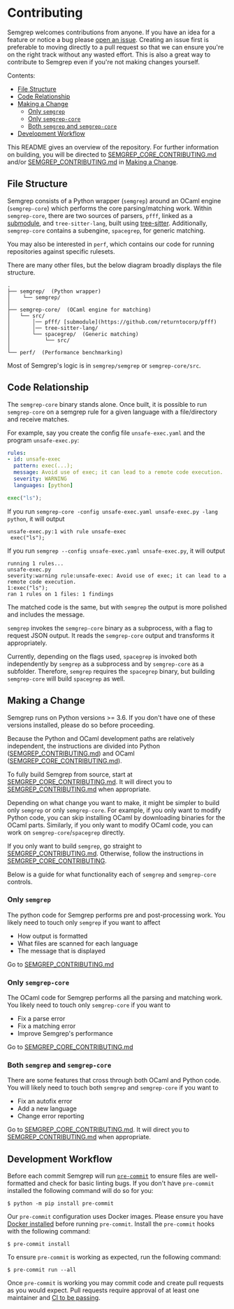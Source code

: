 # Contributing

Semgrep welcomes contributions from anyone. If you have an idea for a feature
or notice a bug please [open an issue](https://github.com/returntocorp/semgrep/issues/new/choose).
Creating an issue first is preferable to moving directly to a pull request so
that we can ensure you're on the right track without any wasted effort. This
is also a great way to contribute to Semgrep even if you're not making changes
yourself.

Contents:

* [File Structure](#file-structure)
* [Code Relationship](#code-relationship)
* [Making a Change](#making-a-change)
  * [Only `semgrep`](#only-semgrep) 
  * [Only `semgrep-core`](#only-semgrep-core) 
  * [Both `semgrep` and `semgrep-core`](#both-semgrep-and-semgrep-core) 
* [Development Workflow](#development-workflow)

This README gives an overview of the repository. For further information on building, you will be directed to [SEMGREP_CORE_CONTRIBUTING.md](fds) and/or [SEMGREP_CONTRIBUTING.md](fdsfd) in [Making a Change](#making-a-change). 

## File Structure

Semgrep consists of a Python wrapper (`semgrep`) around an OCaml engine (`semgrep-core`) which performs the core parsing/matching work. Within `semgrep-core`, there are two sources of parsers, `pfff`, linked as a [submodule](https://github.com/returntocorp/pfff), and `tree-sitter-lang`, built using [tree-sitter](https://github.com/tree-sitter/tree-sitter). Additionally, `semgrep-core` contains a subengine, `spacegrep`, for generic matching.

You may also be interested in `perf`, which contains our code for running repositories against specific rulesets.

There are many other files, but the below diagram broadly displays the file structure. 

```
.
├── semgrep/  (Python wrapper)
│    └── semgrep/
│ 
├── semgrep-core/  (OCaml engine for matching)
│   └── src/
│       │── pfff/ [submodule](https://github.com/returntocorp/pfff)
│       │── tree-sitter-lang/
│       └── spacegrep/  (Generic matching)
│           └── src/
│ 
└── perf/  (Performance benchmarking)
```

Most of Semgrep's logic is in `semgrep/semgrep` or `semgrep-core/src`. 

## Code Relationship

The `semgrep-core` binary stands alone. Once built, it is possible to run `semgrep-core` on a semgrep rule for a given language with a file/directory and receive matches. 

For example, say you create the config file `unsafe-exec.yaml` and the program `unsafe-exec.py`:

```yaml
rules:
- id: unsafe-exec
  pattern: exec(...);
  message: Avoid use of exec; it can lead to a remote code execution.
  severity: WARNING
  languages: [python]
```

```python
exec("ls");
```

If you run `semgrep-core -config unsafe-exec.yaml unsafe-exec.py -lang python`, it will output

```
unsafe-exec.py:1 with rule unsafe-exec
 exec("ls");
```

If you run `semgrep --config unsafe-exec.yaml unsafe-exec.py`, it will output

```
running 1 rules...
unsafe-exec.py
severity:warning rule:unsafe-exec: Avoid use of exec; it can lead to a remote code execution.
1:exec("ls");
ran 1 rules on 1 files: 1 findings
```

The matched code is the same, but with `semgrep` the output is more polished and includes the message. 

`semgrep` invokes the `semgrep-core` binary as a subprocess, with a flag to request JSON output. It reads the `semgrep-core` output and transforms it appropriately.

Currently, depending on the flags used, `spacegrep` is invoked both independently by `semgrep` as a subprocess and by `semgrep-core` as a subfolder. Therefore, `semgrep` requires the `spacegrep` binary, but building `semgrep-core` will build `spacegrep` as well.

## Making a Change

Semgrep runs on Python versions >= 3.6. If you don't have one of these versions installed, please do so before proceeding.

Because the Python and OCaml development paths are relatively independent, the instructions are divided into Python ([SEMGREP_CONTRIBUTING.md](fdsfd)) and OCaml ([SEMGREP_CORE_CONTRIBUTING.md](fds)).

To fully build Semgrep from source, start at [SEMGREP_CORE_CONTRIBUTING.md](fds). It will direct you to [SEMGREP_CONTRIBUTING.md](fdsfd) when appropriate.

Depending on what change you want to make, it might be simpler to build only `semgrep` or only `semgrep-core`. For example, if you only want to modify Python code, you can skip installing OCaml by downloading binaries for the OCaml parts. Similarly, if you only want to modify OCaml code, you can work on `semgrep-core`/`spacegrep` directly.

If you only want to build `semgrep`, go straight to [SEMGREP_CONTRIBUTING.md](fdsfd). Otherwise, follow the instructions in [SEMGREP_CORE_CONTRIBUTING](fds).

Below is a guide for what functionality each of `semgrep` and `semgrep-core` controls. 

### Only `semgrep`

The python code for Semgrep performs pre and post-processing work. You likely need to touch only `semgrep` if you want to affect

* How output is formatted
* What files are scanned for each language
* The message that is displayed

Go to [SEMGREP_CONTRIBUTING.md](fdsfd)

### Only `semgrep-core`

The OCaml code for Semgrep performs all the parsing and matching work. You likely need to touch only `semgrep-core` if you want to

* Fix a parse error
* Fix a matching error
* Improve Semgrep's performance

Go to [SEMGREP_CORE_CONTRIBUTING.md](fds)

### Both `semgrep` and `semgrep-core`

There are some features that cross through both OCaml and Python code. You will likely need to touch both `semgrep` and `semgrep-core` if you want to

* Fix an autofix error
* Add a new language
* Change error reporting

Go to [SEMGREP_CORE_CONTRIBUTING.md](fds). It will direct you to [SEMGREP_CONTRIBUTING.md](fdsfd) when appropriate. 

## Development Workflow

Before each commit Semgrep will run [`pre-commit`](https://pre-commit.com/) to
ensure files are well-formatted and check for basic linting bugs. If you don't
have `pre-commit` installed the following command will do so for you:

```
$ python -m pip install pre-commit
```

Our `pre-commit` configuration uses Docker images. Please ensure you have
[Docker installed](https://docs.docker.com/get-docker/) before running
`pre-commit`. Install the `pre-commit` hooks with the following command:

```
$ pre-commit install
```

To ensure `pre-commit` is working as expected, run the following command:

```
$ pre-commit run --all
```

Once `pre-commit` is working you may commit code and create pull requests as
you would expect. Pull requests require approval of at least one maintainer and
[CI to be passing](https://github.com/returntocorp/semgrep/actions).
